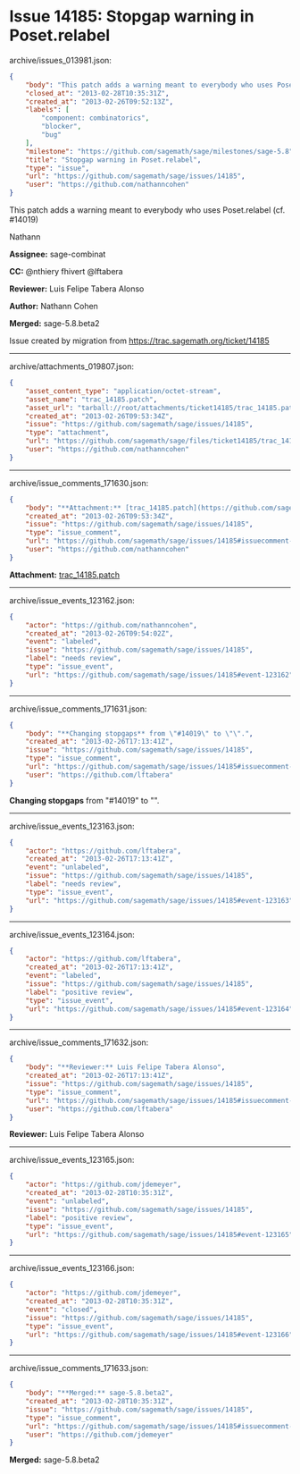 # Issue 14185: Stopgap warning in Poset.relabel

archive/issues_013981.json:
```json
{
    "body": "This patch adds a warning meant to everybody who uses Poset.relabel (cf. #14019)\n\nNathann\n\n**Assignee:** sage-combinat\n\n**CC:**  @nthiery fhivert @lftabera\n\n**Reviewer:** Luis Felipe Tabera Alonso\n\n**Author:** Nathann Cohen\n\n**Merged:** sage-5.8.beta2\n\nIssue created by migration from https://trac.sagemath.org/ticket/14185\n\n",
    "closed_at": "2013-02-28T10:35:31Z",
    "created_at": "2013-02-26T09:52:13Z",
    "labels": [
        "component: combinatorics",
        "blocker",
        "bug"
    ],
    "milestone": "https://github.com/sagemath/sage/milestones/sage-5.8",
    "title": "Stopgap warning in Poset.relabel",
    "type": "issue",
    "url": "https://github.com/sagemath/sage/issues/14185",
    "user": "https://github.com/nathanncohen"
}
```
This patch adds a warning meant to everybody who uses Poset.relabel (cf. #14019)

Nathann

**Assignee:** sage-combinat

**CC:**  @nthiery fhivert @lftabera

**Reviewer:** Luis Felipe Tabera Alonso

**Author:** Nathann Cohen

**Merged:** sage-5.8.beta2

Issue created by migration from https://trac.sagemath.org/ticket/14185





---

archive/attachments_019807.json:
```json
{
    "asset_content_type": "application/octet-stream",
    "asset_name": "trac_14185.patch",
    "asset_url": "tarball://root/attachments/ticket14185/trac_14185.patch",
    "created_at": "2013-02-26T09:53:34Z",
    "issue": "https://github.com/sagemath/sage/issues/14185",
    "type": "attachment",
    "url": "https://github.com/sagemath/sage/files/ticket14185/trac_14185.patch",
    "user": "https://github.com/nathanncohen"
}
```



---

archive/issue_comments_171630.json:
```json
{
    "body": "**Attachment:** [trac_14185.patch](https://github.com/sagemath/sage/files/ticket14185/trac_14185.patch)",
    "created_at": "2013-02-26T09:53:34Z",
    "issue": "https://github.com/sagemath/sage/issues/14185",
    "type": "issue_comment",
    "url": "https://github.com/sagemath/sage/issues/14185#issuecomment-171630",
    "user": "https://github.com/nathanncohen"
}
```

**Attachment:** [trac_14185.patch](https://github.com/sagemath/sage/files/ticket14185/trac_14185.patch)



---

archive/issue_events_123162.json:
```json
{
    "actor": "https://github.com/nathanncohen",
    "created_at": "2013-02-26T09:54:02Z",
    "event": "labeled",
    "issue": "https://github.com/sagemath/sage/issues/14185",
    "label": "needs review",
    "type": "issue_event",
    "url": "https://github.com/sagemath/sage/issues/14185#event-123162"
}
```



---

archive/issue_comments_171631.json:
```json
{
    "body": "**Changing stopgaps** from \"#14019\" to \"\".",
    "created_at": "2013-02-26T17:13:41Z",
    "issue": "https://github.com/sagemath/sage/issues/14185",
    "type": "issue_comment",
    "url": "https://github.com/sagemath/sage/issues/14185#issuecomment-171631",
    "user": "https://github.com/lftabera"
}
```

**Changing stopgaps** from "#14019" to "".



---

archive/issue_events_123163.json:
```json
{
    "actor": "https://github.com/lftabera",
    "created_at": "2013-02-26T17:13:41Z",
    "event": "unlabeled",
    "issue": "https://github.com/sagemath/sage/issues/14185",
    "label": "needs review",
    "type": "issue_event",
    "url": "https://github.com/sagemath/sage/issues/14185#event-123163"
}
```



---

archive/issue_events_123164.json:
```json
{
    "actor": "https://github.com/lftabera",
    "created_at": "2013-02-26T17:13:41Z",
    "event": "labeled",
    "issue": "https://github.com/sagemath/sage/issues/14185",
    "label": "positive review",
    "type": "issue_event",
    "url": "https://github.com/sagemath/sage/issues/14185#event-123164"
}
```



---

archive/issue_comments_171632.json:
```json
{
    "body": "**Reviewer:** Luis Felipe Tabera Alonso",
    "created_at": "2013-02-26T17:13:41Z",
    "issue": "https://github.com/sagemath/sage/issues/14185",
    "type": "issue_comment",
    "url": "https://github.com/sagemath/sage/issues/14185#issuecomment-171632",
    "user": "https://github.com/lftabera"
}
```

**Reviewer:** Luis Felipe Tabera Alonso



---

archive/issue_events_123165.json:
```json
{
    "actor": "https://github.com/jdemeyer",
    "created_at": "2013-02-28T10:35:31Z",
    "event": "unlabeled",
    "issue": "https://github.com/sagemath/sage/issues/14185",
    "label": "positive review",
    "type": "issue_event",
    "url": "https://github.com/sagemath/sage/issues/14185#event-123165"
}
```



---

archive/issue_events_123166.json:
```json
{
    "actor": "https://github.com/jdemeyer",
    "created_at": "2013-02-28T10:35:31Z",
    "event": "closed",
    "issue": "https://github.com/sagemath/sage/issues/14185",
    "type": "issue_event",
    "url": "https://github.com/sagemath/sage/issues/14185#event-123166"
}
```



---

archive/issue_comments_171633.json:
```json
{
    "body": "**Merged:** sage-5.8.beta2",
    "created_at": "2013-02-28T10:35:31Z",
    "issue": "https://github.com/sagemath/sage/issues/14185",
    "type": "issue_comment",
    "url": "https://github.com/sagemath/sage/issues/14185#issuecomment-171633",
    "user": "https://github.com/jdemeyer"
}
```

**Merged:** sage-5.8.beta2
